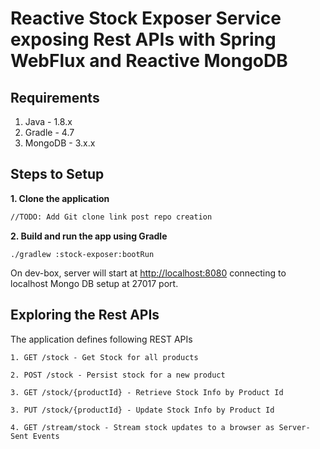 # Reactive Stock Exposer Service exposing Rest APIs with Spring WebFlux and Reactive MongoDB

## Requirements

1. Java - 1.8.x
2. Gradle - 4.7
3. MongoDB - 3.x.x

## Steps to Setup
**1. Clone the application**

```bash
//TODO: Add Git clone link post repo creation
```

**2. Build and run the app using Gradle**

```
./gradlew :stock-exposer:bootRun
```
On dev-box, server will start at <http://localhost:8080> connecting to localhost Mongo DB setup at 27017 port.

## Exploring the Rest APIs

The application defines following REST APIs

```
1. GET /stock - Get Stock for all products

2. POST /stock - Persist stock for a new product

3. GET /stock/{productId} - Retrieve Stock Info by Product Id

3. PUT /stock/{productId} - Update Stock Info by Product Id

4. GET /stream/stock - Stream stock updates to a browser as Server-Sent Events
```
